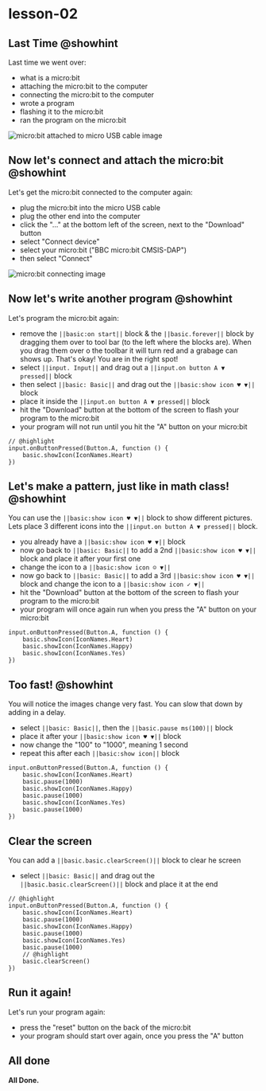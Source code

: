 # lesson-02

## Last Time @showhint

Last time we went over:
- what is a micro:bit
- attaching the micro:bit to the computer
- connecting the micro:bit to the computer
- wrote a program
- flashing it to the micro:bit
- ran the program on the micro:bit

![micro:bit attached to micro USB cable image](https://raw.githubusercontent.com/Mr-Coxall/Microbit-Christmas-Decoration/master/docs/static/connect-micro-bit.png)

## Now let's connect and attach the micro:bit @showhint

Let's get the micro:bit connected to the computer again:
- plug the micro:bit into the micro USB cable
- plug the other end into the computer
- click the "..." at the bottom left of the screen, next to the "Download" button
- select "Connect device"
- select your micro:bit ("BBC micro:bit CMSIS-DAP")
- then select "Connect"

![micro:bit connecting image](https://raw.githubusercontent.com/Mr-Coxall/Microbit-Christmas-Decoration/master/docs/static/pair.png)

## Now let's write another program @showhint

Let's program the micro:bit again:
- remove the ``||basic:on start||`` block & the ``||basic.forever||`` block by dragging them over to tool bar (to the left where the blocks are). When you drag them over o the toolbar it will turn red and a grabage can shows up. That's okay! You are in the right spot!
- select ``||input. Input||`` and drag out a ``||input.on button A ▼ pressed||`` block
- then select ``||basic: Basic||`` and drag out the ``||basic:show icon ♥ ▼||`` block
- place it inside the ``||input.on button A ▼ pressed||`` block
- hit the "Download" button at the bottom of the screen to flash your program to the micro:bit
- your program will not run until you hit the "A" button on your micro:bit

```blocks
// @highlight
input.onButtonPressed(Button.A, function () {
    basic.showIcon(IconNames.Heart)
})
```

## Let's make a pattern, just like in math class! @showhint

You can use the ``||basic:show icon ♥ ▼||`` block to show different pictures. Lets place 3 different icons into the ``||input.on button A ▼ pressed||`` block.
- you already have a ``||basic:show icon ♥ ▼||`` block
- now go back to ``||basic: Basic||`` to add a 2nd ``||basic:show icon ♥ ▼||`` block and place it after your first one
- change the icon to a ``||basic:show icon ☺ ▼||``
- now go back to ``||basic: Basic||`` to add a 3rd ``||basic:show icon ♥ ▼||`` block and change the icon to a ``||basic:show icon ✓ ▼||``
- hit the "Download" button at the bottom of the screen to flash your program to the micro:bit
- your program will once again run when you press the "A" button on your micro:bit

```blocks
input.onButtonPressed(Button.A, function () {
    basic.showIcon(IconNames.Heart)
    basic.showIcon(IconNames.Happy)
    basic.showIcon(IconNames.Yes)
})
```

## Too fast! @showhint

You will notice the images change very fast. You can slow that down by adding in a delay. 
- select ``||basic: Basic||``, then the ``||basic.pause ms(100)||`` block
- place it after your ``||basic:show icon ♥ ▼||`` block
- now change the "100" to "1000", meaning 1 second
- repeat this after each ``||basic:show icon||`` block

```blocks
input.onButtonPressed(Button.A, function () {
    basic.showIcon(IconNames.Heart)
    basic.pause(1000)
    basic.showIcon(IconNames.Happy)
    basic.pause(1000)
    basic.showIcon(IconNames.Yes)
    basic.pause(1000)
})
```

## Clear the screen

You can add a ``||basic.basic.clearScreen()||`` block to clear he screen
- select ``||basic: Basic||`` and drag out the ``||basic.basic.clearScreen()||`` block and place it at the end

```blocks
// @highlight
input.onButtonPressed(Button.A, function () {
    basic.showIcon(IconNames.Heart)
    basic.pause(1000)
    basic.showIcon(IconNames.Happy)
    basic.pause(1000)
    basic.showIcon(IconNames.Yes)
    basic.pause(1000)
    // @highlight
    basic.clearScreen()
})
```

## Run it again!

Let's run your program again:
- press the "reset" button on the back of the micro:bit
- your program should start over again, once you press the "A" button

## All done

**All Done.**
